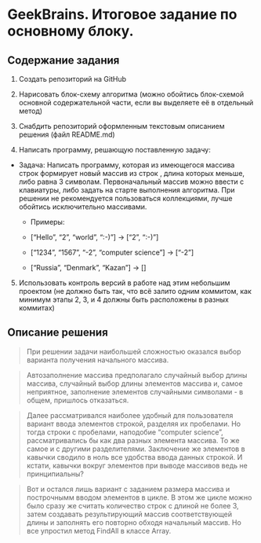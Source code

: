 # GeekBrains. Итоговое задание по основному блоку.
## Содержание задания

1. Создать репозиторий на GitHub
2. Нарисовать блок-схему алгоритма (можно обойтись блок-схемой основной содержательной части, если вы выделяете её в отдельный метод)
3. Снабдить репозиторий оформленным текстовым описанием решения (файл README.md)

4. Написать программу, решающую поставленную задачу:

* Задача: Написать программу, которая из имеющегося массива строк формирует новый массив из строк
, длина которых меньше, либо равна 3 символам. 
Первоначальный массив можно ввести с клавиатуры, либо задать на старте выполнения алгоритма. 
При решении не рекомендуется пользоваться коллекциями, лучше обойтись исключительно массивами.

    * Примеры:

    * [“Hello”, “2”, “world”, “:-)”] → [“2”, “:-)”]

    * [“1234”, “1567”, “-2”, “computer science”] → [“-2”]

    * [“Russia”, “Denmark”, “Kazan”] → []

5. Использовать контроль версий в работе над этим небольшим проектом (не должно быть так, что всё залито одним коммитом, как минимум этапы 2, 3, и 4 должны быть расположены в разных коммитах)
## Описание решения
>При решении задачи наибольшей сложностью оказался выбор варианта получения начального массива.

>Автозаполнение массива предполагало случайный выбор длины массива, случайный выбор длины элементов массива и, самое неприятное, заполнение элементов случайными символами - в общем, пришлось отказаться.

>Далее рассматривался наиболее удобный для пользователя вариант ввода элементов строкой, разделяя их пробелами. Но тогда строки с пробелами, наподобие “computer science”, рассматривались бы как два разных элемента массива. То же самое и с другими разделителями. Заключение же элементов в кавычки сводило в ноль все удобства ввода данных строкой. И кстати, кавычки вокруг элементов при выводе массивов ведь не принципиальны? 

>Вот и остался лишь вариант с заданием размера массива и построчнымм вводом элементов в цикле. В этом же цикле можно было сразу же считать количество строк с длиной не более 3, затем создавать результирующий массив соответствующей длины и заполнять его повторно обходя начальный массив. Но все упростил метод FindAll в классе Array.